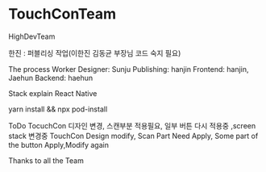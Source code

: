 # TouchConTeam
HighDevTeam

한진 : 퍼블리싱 작업(이한진 김동균 부장님 코드 숙지 필요)

The process Worker
Designer: Sunju
Publishing: hanjin
Frontend: hanjin, Jaehun
Backend: haehun

Stack explain
React Native

yarn install && npx pod-install

ToDo
TocuchCon 디자인 변경, 스캔부분 <ImageBackGorund> 적용필요, 일부 버튼 다시 적용중 ,screen stack 변경중 
TouchCon Design modify, Scan Part <ImageBackGorund> Need Apply, Some part of the button Apply,Modify again
  
Thanks to all the Team 
  
 
